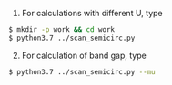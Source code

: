 1. For calculations with different U, type

```sh
$ mkdir -p work && cd work
$ python3.7 ../scan_semicirc.py
```

2. For calculation of band gap, type

```sh
$ python3.7 ../scan_semicirc.py --mu
```
